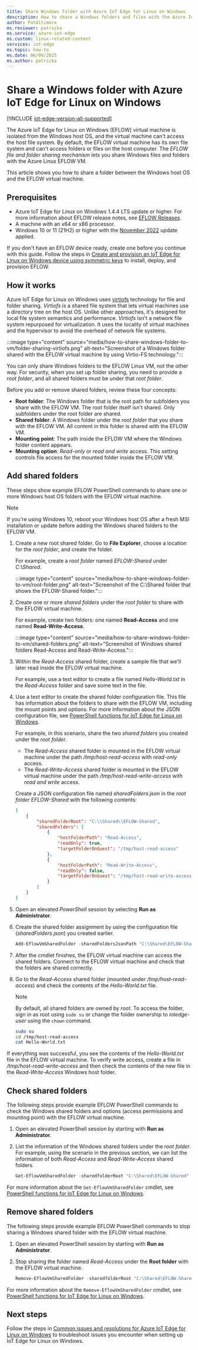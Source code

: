 ```yaml
---
title: Share Windows folder with Azure IoT Edge for Linux on Windows
description: How to share a Windows folders and files with the Azure IoT Edge for Linux on Windows virtual machine.
author: PatAltimore
ms.reviewer: patricka
ms.service: azure-iot-edge
ms.custom: linux-related-content
services: iot-edge
ms.topic: how-to
ms.date: 06/09/2025
ms.author: patricka
---
```


# Share a Windows folder with Azure IoT Edge for Linux on Windows

[!INCLUDE [iot-edge-version-all-supported](includes/iot-edge-version-all-supported.md)]

The Azure IoT Edge for Linux on Windows (EFLOW) virtual machine is isolated from the Windows host OS, and the virtual machine can't access the host file system. By default, the EFLOW virtual machine has its own file system and can't access folders or files on the host computer. The *EFLOW file and folder sharing mechanism* lets you share Windows files and folders with the Azure Linux EFLOW VM.

This article shows you how to share a folder between the Windows host OS and the EFLOW virtual machine. 

## Prerequisites
- Azure IoT Edge for Linux on Windows 1.4.4 LTS update or higher. For more information about EFLOW release notes, see [EFLOW Releases](https://aka.ms/AzEFLOW-Releases).
- A machine with an x64 or x86 processor.
- Windows 10 or 11 (21H2) or higher with the [November 2022](https://support.microsoft.com/topic/november-15-2022-kb5020030-os-builds-19042-2311-19043-2311-19044-2311-and-19045-2311-preview-237a9048-f853-4e29-a3a2-62efdbea95e2) update applied.

If you don't have an EFLOW device ready, create one before you continue with this guide. Follow the steps in [Create and provision an IoT Edge for Linux on Windows device using symmetric keys](how-to-provision-single-device-linux-on-windows-symmetric.md) to install, deploy, and provision EFLOW.

## How it works

Azure IoT Edge for Linux on Windows uses [virtiofs](https://virtio-fs.gitlab.io/) technology for file and folder sharing. *Virtiofs* is a shared file system that lets virtual machines use a directory tree on the host OS. Unlike other approaches, it's designed for local file system semantics and performance. *Virtiofs* isn't a network file system repurposed for virtualization. It uses the locality of virtual machines and the hypervisor to avoid the overhead of network file systems.

:::image type="content" source="media/how-to-share-windows-folder-to-vm/folder-sharing-virtiofs.png" alt-text="Screenshot of a Windows folder shared with the EFLOW virtual machine by using Virtio-FS technology.":::

You can only share Windows folders to the EFLOW Linux VM, not the other way. For security, when you set up folder sharing, you need to provide a *root folder*, and all shared folders must be under that *root folder*.

Before you add or remove shared folders, review these four concepts:

- **Root folder**: The Windows folder that is the root path for subfolders you share with the EFLOW VM. The root folder itself isn't shared. Only subfolders under the root folder are shared.
- **Shared folder**: A Windows folder under the *root folder* that you share with the EFLOW VM. All content in this folder is shared with the EFLOW VM.
- **Mounting point**: The path inside the EFLOW VM where the Windows folder content appears.
- **Mounting option**: *Read-only* or *read and write* access. This setting controls file access for the mounted folder inside the EFLOW VM. 

## Add shared folders
These steps show example EFLOW PowerShell commands to share one or more Windows host OS folders with the EFLOW virtual machine.

>[!NOTE]
>If you're using Windows 10, reboot your Windows host OS after a fresh MSI installation or update before adding the Windows shared folders to the EFLOW VM.

1. Create a new root shared folder. Go to **File Explorer**, choose a location for the *root folder*, and create the folder.

   For example, create a *root folder* named *EFLOW-Shared* under *C:\Shared*.

   :::image type="content" source="media/how-to-share-windows-folder-to-vm/root-folder.png" alt-text="Screenshot of the C:\Shared folder that shows the EFLOW-Shared folder.":::

1. Create one or more *shared folders* under the *root folder* to share with the EFLOW virtual machine.

   For example, create two folders: one named **Read-Access** and one named **Read-Write-Access**.

   :::image type="content" source="media/how-to-share-windows-folder-to-vm/shared-folders.png" alt-text="Screenshot of Windows shared folders Read-Access and Read-Write-Access.":::

1. Within the *Read-Access* shared folder, create a sample file that we'll later read inside the EFLOW virtual machine.

    For example, use a text editor to create a file named *Hello-World.txt* in the *Read-Access* folder and save some text in the file.

1. Use a text editor to create the shared folder configuration file. This file has information about the folders to share with the EFLOW VM, including the mount points and options. For more information about the JSON configuration file, see [PowerShell functions for IoT Edge for Linux on Windows](reference-iot-edge-for-linux-on-windows-functions.md).

    For example, in this scenario, share the two *shared folders* you created under the *root folder*.
    - The *Read-Access* shared folder is mounted in the EFLOW virtual machine under the path */tmp/host-read-access* with *read-only* access.
    - The *Read-Write-Access* shared folder is mounted in the EFLOW virtual machine under the path */tmp/host-read-write-access* with *read and write* access.

    Create a JSON configuration file named *sharedFolders.json* in the *root folder* *EFLOW-Shared* with the following contents:

    ```json
    [
        {
            "sharedFolderRoot": "C:\\Shared\\EFLOW-Shared",
            "sharedFolders": [
                {   
                    "hostFolderPath": "Read-Access", 
                    "readOnly": true, 
                    "targetFolderOnGuest": "/tmp/host-read-access" 
                },
                {   
                    "hostFolderPath": "Read-Write-Access", 
                    "readOnly": false, 
                    "targetFolderOnGuest": "/tmp/host-read-write-access" 
                }
            ]
        }
    ]
    ```

1. Open an elevated *PowerShell* session by selecting **Run as Administrator**.

1. Create the shared folder assignment by using the configuration file (*sharedFolders.json*) you created earlier.

    ```powershell
    Add-EflowVmSharedFolder -sharedFoldersJsonPath "C:\Shared\EFLOW-Shared\sharedFolders.json"
    ```  

1. After the cmdlet finishes, the EFLOW virtual machine can access the shared folders. Connect to the EFLOW virtual machine and check that the folders are shared correctly.

1. Go to the *Read-Access* shared folder (mounted under */tmp/host-read-access*) and check the contents of the *Hello-World.txt* file.
    
    >[!NOTE]
    >By default, all shared folders are owned by *root*. To access the folder, sign in as root using `sudo su` or change the folder ownership to *iotedge-user* using the `chown` command.
    
    ```bash
    sudo su
    cd /tmp/host-read-access
    cat Hello-World.txt
    ```
If everything was successful, you see the contents of the *Hello-World.txt* file in the EFLOW virtual machine. To verify write access, create a file in */tmp/host-read-write-access* and then check the contents of the new file in the *Read-Write-Access* Windows host folder. 

## Check shared folders
The following steps provide example EFLOW PowerShell commands to check the Windows shared folders and options (access permissions and mounting point) with the EFLOW virtual machine.

1. Open an elevated PowerShell session by starting with **Run as Administrator**.

1. List the information of the Windows shared folders under the *root folder*.
    For example, using the scenario in the previous section, we can list the information of both *Read-Access* and *Read-Write-Access* shared folders. 
    ```powershell
    Get-EflowVmSharedFolder -sharedfolderRoot "C:\Shared\EFLOW-Shared" -hostFolderPath @("Read-Access", "Read-Write-Access")
    ``` 

For more information about the `Get-EflowVmSharedFolder` cmdlet, see [PowerShell functions for IoT Edge for Linux on Windows](reference-iot-edge-for-linux-on-windows-functions.md).


## Remove shared folders
The following steps provide example EFLOW PowerShell commands to stop sharing a Windows shared folder with the EFLOW virtual machine.

1. Open an elevated PowerShell session by starting with **Run as Administrator**.

1. Stop sharing the folder named *Read-Access* under the **Root folder** with the EFLOW virtual machine.
    ```powershell
    Remove-EflowVmSharedFolder -sharedfolderRoot "C:\Shared\EFLOW-Shared" -hostFolderPath "Read-Access"
    ``` 

For more information about the `Remove-EflowVmSharedFolder` cmdlet, see [PowerShell functions for IoT Edge for Linux on Windows](reference-iot-edge-for-linux-on-windows-functions.md).

## Next steps
Follow the steps in [Common issues and resolutions for Azure IoT Edge for Linux on Windows](troubleshoot-iot-edge-for-linux-on-windows-common-errors.md) to troubleshoot issues you encounter when setting up IoT Edge for Linux on Windows.
